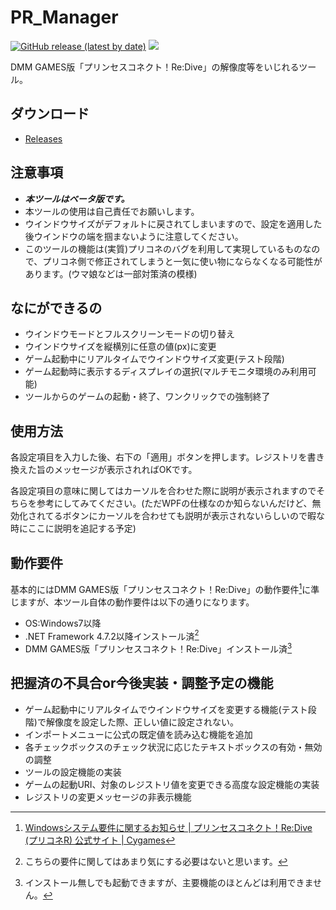 # PR_Manager

[![GitHub release (latest by date)](https://img.shields.io/github/v/release/South2190/PR_Manager)](https://github.com/South2190/PR_Manager/releases)
[![](https://img.shields.io/badge/-changelog-green)](https://github.com/South2190/PR_Manager/blob/main/changelog.md)

DMM GAMES版「プリンセスコネクト！Re:Dive」の解像度等をいじれるツール。

## ダウンロード
- [Releases](https://github.com/South2190/PR_Manager/releases)

## 注意事項
- ***本ツールはベータ版です。***
- 本ツールの使用は自己責任でお願いします。
- ウインドウサイズがデフォルトに戻されてしまいますので、設定を適用した後ウインドウの端を掴まないように注意してください。
- このツールの機能は(実質)プリコネのバグを利用して実現しているものなので、プリコネ側で修正されてしまうと一気に使い物にならなくなる可能性があります。(ウマ娘などは一部対策済の模様)

## なにができるの
- ウインドウモードとフルスクリーンモードの切り替え
- ウインドウサイズを縦横別に任意の値(px)に変更
- ゲーム起動中にリアルタイムでウインドウサイズ変更(テスト段階)
- ゲーム起動時に表示するディスプレイの選択(マルチモニタ環境のみ利用可能)
- ツールからのゲームの起動・終了、ワンクリックでの強制終了

## 使用方法
各設定項目を入力した後、右下の「適用」ボタンを押します。レジストリを書き換えた旨のメッセージが表示されればOKです。

各設定項目の意味に関してはカーソルを合わせた際に説明が表示されますのでそちらを参考にしてみてください。(ただWPFの仕様なのか知らないんだけど、無効化されてるボタンにカーソルを合わせても説明が表示されないらしいので暇な時にここに説明を追記する予定)

## 動作要件
基本的にはDMM GAMES版「プリンセスコネクト！Re:Dive」の動作要件[^1]に準じますが、本ツール自体の動作要件は以下の通りになります。
- OS:Windows7以降
- .NET Framework 4.7.2以降インストール済[^2]
- DMM GAMES版「プリンセスコネクト！Re:Dive」インストール済[^3]
[^1]:[Windowsシステム要件に関するお知らせ | プリンセスコネクト！Re:Dive (プリコネR) 公式サイト | Cygames](https://priconne-redive.jp/news/information/10499/)
[^2]:こちらの要件に関してはあまり気にする必要はないと思います。
[^3]:インストール無しでも起動できますが、主要機能のほとんどは利用できません。

## 把握済の不具合or今後実装・調整予定の機能
- ゲーム起動中にリアルタイムでウインドウサイズを変更する機能(テスト段階)で解像度を設定した際、正しい値に設定されない。
- インポートメニューに公式の既定値を読み込む機能を追加
- 各チェックボックスのチェック状況に応じたテキストボックスの有効・無効の調整
- ツールの設定機能の実装
- ゲームの起動URI、対象のレジストリ値を変更できる高度な設定機能の実装
- レジストリの変更メッセージの非表示機能
